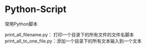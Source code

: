 # Python-Script
常用Python脚本  

print_all_filename.py： 打印一个目录下的所有文件的文件名脚本  
print_all_to_one_file.py：添加一个目录下的所有文本输入到一个文本  


